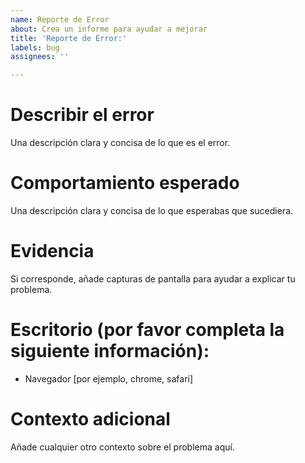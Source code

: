 ```yaml
---
name: Reporte de Error
about: Crea un informe para ayudar a mejorar
title: 'Reporte de Error:'
labels: bug
assignees: ''

---
```


# Describir el error
Una descripción clara y concisa de lo que es el error.

# Comportamiento esperado 
Una descripción clara y concisa de lo que esperabas que sucediera.

# Evidencia
Si corresponde, añade capturas de pantalla para ayudar a explicar tu problema.

# Escritorio (por favor completa la siguiente información):
 - Navegador [por ejemplo, chrome, safari]

# **Contexto adicional**
Añade cualquier otro contexto sobre el problema aquí.
